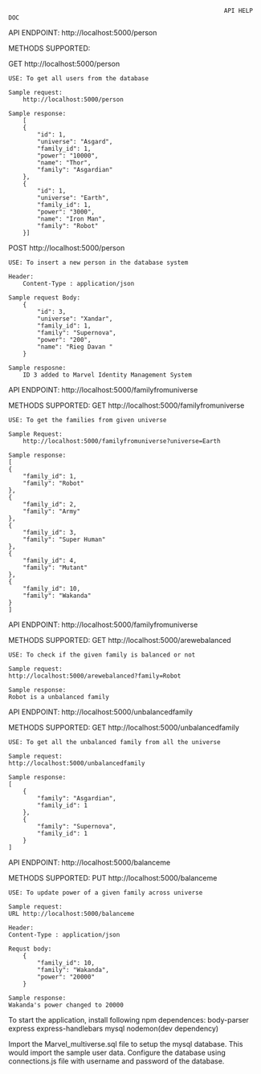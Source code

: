                                                                API HELP DOC
API ENDPOINT:
http://localhost:5000/person

METHODS SUPPORTED:

GET http://localhost:5000/person

    USE: To get all users from the database

    Sample request:
        http://localhost:5000/person

    Sample response:
        [
        {
            "id": 1,
            "universe": "Asgard",
            "family_id": 1,
            "power": "10000",
            "name": "Thor",
            "family": "Asgardian"
        },
        {
            "id": 1,
            "universe": "Earth",
            "family_id": 1,
            "power": "3000",
            "name": "Iron Man",
            "family": "Robot"
        }]


POST http://localhost:5000/person

    USE: To insert a new person in the database system

    Header:
        Content-Type : application/json

    Sample request Body:
        {
            "id": 3,
            "universe": "Xandar",
            "family_id": 1,
            "family": "Supernova",
            "power": "200",
            "name": "Rieg Davan "
        }

    Sample resposne:
        ID 3 added to Marvel Identity Management System


API ENDPOINT:
http://localhost:5000/familyfromuniverse

METHODS SUPPORTED:
    GET http://localhost:5000/familyfromuniverse
    
    USE: To get the families from given universe

    Sample Request:
        http://localhost:5000/familyfromuniverse?universe=Earth
    
    Sample response:
    [
    {
        "family_id": 1,
        "family": "Robot"
    },
    {
        "family_id": 2,
        "family": "Army"
    },
    {
        "family_id": 3,
        "family": "Super Human"
    },
    {
        "family_id": 4,
        "family": "Mutant"
    },
    {
        "family_id": 10,
        "family": "Wakanda"
    }
    ]
API ENDPOINT:
http://localhost:5000/familyfromuniverse

METHODS SUPPORTED:
    GET http://localhost:5000/arewebalanced

    USE: To check if the given family is balanced or not

    Sample request:
    http://localhost:5000/arewebalanced?family=Robot

    Sample response:
    Robot is a unbalanced family


API ENDPOINT:
http://localhost:5000/unbalancedfamily

METHODS SUPPORTED:
    GET http://localhost:5000/unbalancedfamily

    USE: To get all the unbalanced family from all the universe

    Sample request:
    http://localhost:5000/unbalancedfamily

    Sample response:
    [
        {
            "family": "Asgardian",
            "family_id": 1
        },
        {
            "family": "Supernova",
            "family_id": 1
        }
    ]

API ENDPOINT:
http://localhost:5000/balanceme

METHODS SUPPORTED:
    PUT http://localhost:5000/balanceme

    USE: To update power of a given family across universe

    Sample request:
    URL http://localhost:5000/balanceme

    Header: 
    Content-Type : application/json

    Requst body:
        {
            "family_id": 10,
            "family": "Wakanda",
            "power": "20000"
        }

    Sample response:
    Wakanda's power changed to 20000


To start the application, install following npm dependences:
    body-parser
    express
    express-handlebars
    mysql
    nodemon(dev dependency)

Import the Marvel_multiverse.sql file to setup the mysql database. This would import the sample user data.
Configure the database using connections.js file with username and password of the database.
